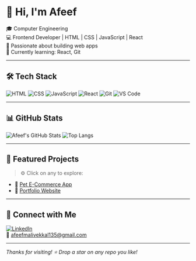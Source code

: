 # 👋 Hi, I'm Afeef

🎓 Computer Engineering   
💻 Frontend Developer | HTML | CSS | JavaScript | React  
🚀 Passionate about building web apps  
🌱 Currently learning: React, Git

---

## 🛠 Tech Stack

![HTML](https://img.shields.io/badge/-HTML-E34F26?style=for-the-badge&logo=html5)
![CSS](https://img.shields.io/badge/-CSS-1572B6?style=for-the-badge&logo=css3)
![JavaScript](https://img.shields.io/badge/-JavaScript-F7DF1E?style=for-the-badge&logo=javascript)
![React](https://img.shields.io/badge/-React-20232A?style=for-the-badge&logo=react)
![Git](https://img.shields.io/badge/-Git-F05032?style=for-the-badge&logo=git)
![VS Code](https://img.shields.io/badge/-VSCode-007ACC?style=for-the-badge&logo=visual-studio-code)

---

## 📊 GitHub Stats

![Afeef's GitHub Stats](https://github-readme-stats.vercel.app/api?username=Afeef-m&show_icons=true&theme=radical)
![Top Langs](https://github-readme-stats.vercel.app/api/top-langs/?username=Afeef-m&layout=compact&theme=radical)

---

## 📌 Featured Projects

> ⚙️ Click on any to explore:

- 🐾 [Pet E-Commerce App](https://github.com/Afeef-m/pet-e-com)  
- 🔗 [Portfolio Website](https://github.com/Afeef-m/portfolio)  

---


## 🔗 Connect with Me

[![LinkedIn](https://img.shields.io/badge/LinkedIn-blue?logo=linkedin&style=for-the-badge)](https://www.linkedin.com/in/afeef-m)  
📧 afeefmalivekkal135@gmail.com  

---

_Thanks for visiting! ⭐ Drop a star on any repo you like!_
